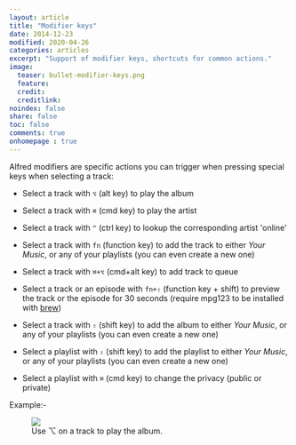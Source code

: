 ```yaml
---
layout: article
title: "Modifier keys"
date: 2014-12-23
modified: 2020-04-26
categories: articles
excerpt: "Support of modifier keys, shortcuts for common actions."
image:
  teaser: bullet-modifier-keys.png
  feature:
  credit:
  creditlink:
noindex: false
share: false
toc: false
comments: true
onhomepage : true
---
```


Alfred modifiers are specific actions you can trigger when pressing special keys when selecting a track:

* Select a track with `⌥` (alt key) to play the album

* Select a track with `⌘` (cmd key) to play the artist

* Select a track with `^` (ctrl key) to lookup the corresponding artist 'online'

* Select a track with `fn` (function key) to add the track to either _Your Music_, or any of your playlists (you can even create a new one)

* Select a track with `⌘+⌥` (cmd+alt key) to add track to queue

* Select a track or an episode with `fn+⇧` (function key + shift) to preview the track or the episode for 30 seconds (require mpg123 to be installed with [brew](https://brew.sh))

* Select a track with  `⇧` (shift key) to add the album to either _Your Music_, or any of your playlists (you can even create a new one)

* Select a playlist with  `⇧` (shift key) to add the playlist to either _Your Music_, or any of your playlists (you can even create a new one)

* Select a playlist with  `⌘` (cmd key) to change the privacy (public or private)


Example:-

<figure>
	<img src="{{ site.url }}/images/modifier-keys1.gif"></a>
	<figcaption>Use ⌥ on a track to play the album.</figcaption>
</figure>
